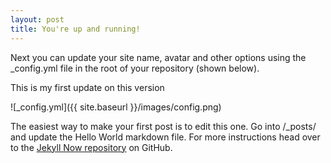 ```yaml
---
layout: post
title: You're up and running!
---
```


Next you can update your site name, avatar and other options using the _config.yml file in the root of your repository (shown below).

This is my first update on this version

![_config.yml]({{ site.baseurl }}/images/config.png)

The easiest way to make your first post is to edit this one. Go into /_posts/ and update the Hello World markdown file. For more instructions head over to the [Jekyll Now repository](https://github.com/barryclark/jekyll-now) on GitHub.
